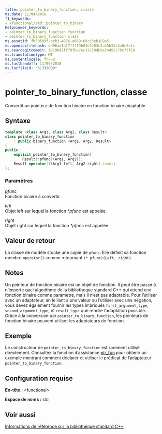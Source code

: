 ```yaml
---
title: pointer_to_binary_function, classe
ms.date: 11/04/2016
f1_keywords:
- xfunctional/std::pointer_to_binary
helpviewer_keywords:
- pointer_to_binary_function function
- pointer_to_binary_function class
ms.assetid: fb50599f-bcb3-4076-a669-6dcc3eb189a5
ms.openlocfilehash: dd96aa1bf7f1f19b84e2e83e3ab5b33c4a0c5bfc
ms.sourcegitcommit: 1819bd2ff79fba7ec172504b9a34455c70c73f10
ms.translationtype: MT
ms.contentlocale: fr-FR
ms.lasthandoff: 11/09/2018
ms.locfileid: "51332099"
---
```

# <a name="pointertobinaryfunction-class"></a>pointer_to_binary_function, classe

Convertit un pointeur de fonction binaire en fonction binaire adaptable.

## <a name="syntax"></a>Syntaxe

```cpp
template <class Arg1, class Arg2, class Result>
class pointer_to_binary_function
    : public binary_function <Arg1, Arg2, Result>
{
public:
    explicit pointer_to_binary_function(
        Result(*pfunc)(Arg1, Arg2));
    Result operator()(Arg1 left, Arg2 right) const;
};
```

### <a name="parameters"></a>Paramètres

*pfunc*<br/>
Fonction binaire à convertir.

*left*<br/>
Objet left sur lequel la fonction *\*pfunc* est appelée.

*right*<br/>
Objet right sur lequel la fonction *\*pfunc* est appelée.

## <a name="return-value"></a>Valeur de retour

La classe de modèle stocke une copie de `pfunc`. Elle définit sa fonction membre `operator()` comme retournant `(* pfunc)(Left, right)`.

## <a name="remarks"></a>Notes

Un pointeur de fonction binaire est un objet de fonction. Il peut être passé à n’importe quel algorithme de la bibliothèque standard C++ qui attend une fonction binaire comme paramètre, mais il n’est pas adaptable. Pour l’utiliser avec un adaptateur, en le liant à une valeur ou l’utiliser avec une négation, vous devez également fournir les types imbriqués `first_argument_type`, `second_argument_type`, et `result_type` que rendre l’adaptation possible. Grâce à la conversion par `pointer_to_binary_function`, les pointeurs de fonction binaire peuvent utiliser les adaptateurs de fonction.

## <a name="example"></a>Exemple

Le constructeur de `pointer_to_binary_function` est rarement utilisé directement. Consultez la fonction d’assistance [ptr_fun](../standard-library/functional-functions.md#ptr_fun) pour obtenir un exemple montrant comment déclarer et utiliser le prédicat de l’adaptateur `pointer_to_binary_function`.

## <a name="requirements"></a>Configuration requise

**En-tête :** \<functional>

**Espace de noms :** std

## <a name="see-also"></a>Voir aussi

[Informations de référence sur la bibliothèque standard C++](../standard-library/cpp-standard-library-reference.md)<br/>
